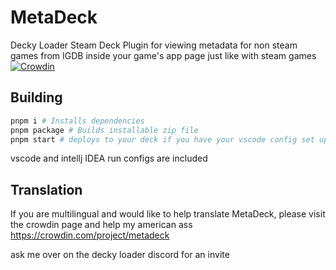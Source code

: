 
# MetaDeck
Decky Loader Steam Deck Plugin for viewing metadata for non steam games from IGDB inside your game's app page just like with steam games [![Crowdin](https://badges.crowdin.net/metadeck/localized.svg)](https://crowdin.com/project/metadeck)

## Building
```bash
pnpm i # Installs dependencies
pnpm package # Builds installable zip file
pnpm start # deploys to your deck if you have your vscode config set up for deployment (developer thing)
```
vscode and intellj IDEA run configs are included

## Translation
If you are multilingual and would like to help translate MetaDeck, please visit the crowdin page and help my american ass
https://crowdin.com/project/metadeck

ask me over on the decky loader discord for an invite 
